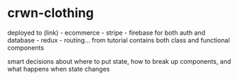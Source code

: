 # crwn-clothing

deployed to (link) - ecommerce - stripe - firebase for both auth and database - redux - routing... from tutorial
contains both class and functional components

smart decisions about where to put state, how to break up components, and what happens when state changes
